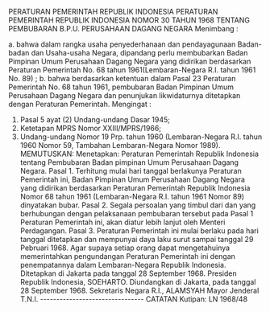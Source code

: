  PERATURAN PEMERINTAH REPUBLIK INDONESIA PERATURAN PEMERINTAH REPUBLIK INDONESIA NOMOR 30 TAHUN 1968 TENTANG PEMBUBARAN B.P.U. PERUSAHAAN DAGANG NEGARA
Menimbang :

a. bahwa dalam rangka usaha penyederhanaan dan pendayagunaan Badan-badan dan Usaha-usaha Negara, dipandang perlu membubarkan Badan Pimpinan Umum Perusahaan Dagang Negara yang didirikan berdasarkan Peraturan Pemerintah No. 68 tahun 1961(Lembaran-Negara R.I. tahun 1961 No. 89) ;
b. bahwa berdasarkan ketentuan dalam Pasal 23 Peraturan Pemerintah No. 68 tahun 1961, pembubaran Badan Pimpinan Umum Perusahaan Dagang Negara dan penunjukan likwidaturnya ditetapkan dengan Peraturan Pemerintah.
Mengingat :

1. Pasal 5 ayat (2) Undang-undang Dasar 1945;
2. Ketetapan MPRS Nomor XXIII/MPRS/1966;
3. Undang-undang Nomor 19 Prp. tahun 1960 (Lembaran-Negara R.I. tahun 1960 Nomor 59, Tambahan Lembaran-Negara Nomor 1989).
MEMUTUSKAN:
 Menetapkan: Peraturan Pemerintah Republik Indonesia tentang Pembubaran Badan pimpinan Umum Perusahaan Dagang Negara. Pasal 1. Terhitung mulai hari tanggal berlakunya Peraturan Pemerintah ini, Badan Pimpinan Umum Perusahaan Dagang Negara yang didirikan berdasarkan Peraturan Pemerintah Republik Indonesia Nomor 68 tahun 1961 (Lembaran-Negara R.I. tahun 1961 Nomor 89) dinyatakan bubar. Pasal 2. Segala persoalan yang timbul dari dan yang berhubungan dengan pelaksanaan pembubaran tersebut pada Pasal 1 Peraturan Pemerintah ini, akan diatur lebih lanjut oleh Menteri Perdagangan. Pasal 3. Peraturan Pemerintah ini mulai berlaku pada hari tanggal ditetapkan dan mempunyai daya laku surut sampai tanggal 29 Pebruari 1968. Agar supaya setiap orang dapat mengetahuinya memerintahkan pengundangan Peraturan Pemerintah ini dengan penempatannya dalam Lembaran-Negara Republik Indonesia. Ditetapkan di Jakarta pada tanggal 28 September 1968. Presiden Republik Indonesia, SOEHARTO. Diundangkan di Jakarta, pada tanggal 28 September 1968. Sekretaris Negara R.I., ALAMSYAH Mayor Jenderal T.N.I. -------------------------------- CATATAN Kutipan: LN 1968/48